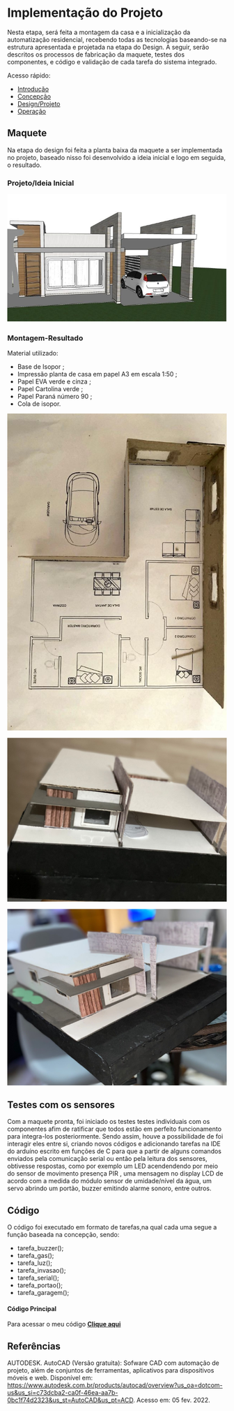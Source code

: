 # Implementação do Projeto

Nesta etapa, será feita a montagem da casa e a inicialização da automatização residencial, recebendo todas as tecnologias baseando-se na estrutura apresentada e projetada na etapa do Design. A seguir, serão descritos os processos de fabricação da maquete, testes dos componentes, e código e validação de cada tarefa do sistema integrado.

Acesso rápido:  
 - [Introdução](./introdução.md)
  - [Concepção](./concepção.md)
  - [Design/Projeto](./design.md)
  - [Operação](./operação.md)

## Maquete

Na etapa do design foi feita a planta baixa da maquete a ser implementada no projeto, baseado nisso foi desenvolvido a ideia inicial e logo em seguida, o resultado.

### Projeto/Ideia Inicial 

![Diagrama](https://github.com/thaislisatchok/Projeto-Integrador-II/blob/main/figuras.md/maquete%20residencial.png)

### Montagem-Resultado
 Material utilizado:
 
- Base de Isopor ;
 - Impressão planta de casa em papel A3 em escala 1:50 ;
 - Papel EVA verde e cinza ; 
 - Papel Cartolina verde ; 
- Papel Paraná número 90 ; 
- Cola de isopor.
 
![Diagrama](https://github.com/thaislisatchok/Projeto-Integrador-II/blob/main/figuras.md/maquete1.jpg)

![Diagrama](https://github.com/thaislisatchok/Projeto-Integrador-II/blob/main/figuras.md/maquete2.jpg)

![Diagrama](https://github.com/thaislisatchok/Projeto-Integrador-II/blob/main/figuras.md/maquete3.jpg)

## Testes com os sensores

Com a maquete pronta, foi iniciado os testes testes individuais com os componentes afim de ratificar que todos estão em perfeito funcionamento para integra-los posteriormente.
Sendo assim, houve a possibilidade de foi interagir eles entre si, criando novos códigos e adicionando tarefas na IDE do arduíno escrito em funções de C para que a partir de alguns comandos enviados pela comunicação serial ou então pela leitura dos sensores, obtivesse respostas, como por exemplo um LED acendendendo por meio do sensor de movimento presença PIR , uma mensagem no display LCD de acordo com a medida do módulo sensor de umidade/nível da água, um servo abrindo um portão, buzzer emitindo alarme sonoro, entre outros.

## Código

O código foi executado em formato de tarefas,na qual cada uma segue a função baseada na concepção, sendo: 
  
  * tarefa_buzzer();
  * tarefa_gas();
  * tarefa_luz();
  * tarefa_invasao();
  * tarefa_serial();
  * tarefa_portao();
  * tarefa_garagem();
  
  #### Código Principal

Para acessar o meu código [**Clique aqui**](./Código/casa_domotica.ino)




## Referências

AUTODESK. AutoCAD (Versão gratuita): Sofware CAD com automação de projeto, além de conjuntos de ferramentas, aplicativos para dispositivos móveis e web. Disponível em: https://www.autodesk.com.br/products/autocad/overview?us_oa=dotcom-us&us_si=c73dcba2-ca0f-46ea-aa7b-0bc1f74d2323&us_st=AutoCAD&us_pt=ACD. Acesso em: 05 fev. 2022.
